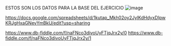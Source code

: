 ESTOS SON LOS DATOS PARA LA BASE DEL EJERCICIO
![image](https://user-images.githubusercontent.com/91554777/170151742-f2018de0-bf2f-47ca-8c0e-f6cea251ef31.png)

https://docs.google.com/spreadsheets/d/1kutap_Mkh02oy2JylKdHdyxDIpwKRJgHxaGNevYmBkU/edit?usp=sharing

https://www.db-fiddle.com/f/naFNco3divoUyFTjqJrx2y/0
https://www.db-fiddle.com/f/naFNco3divoUyFTjqJrx2y/1
